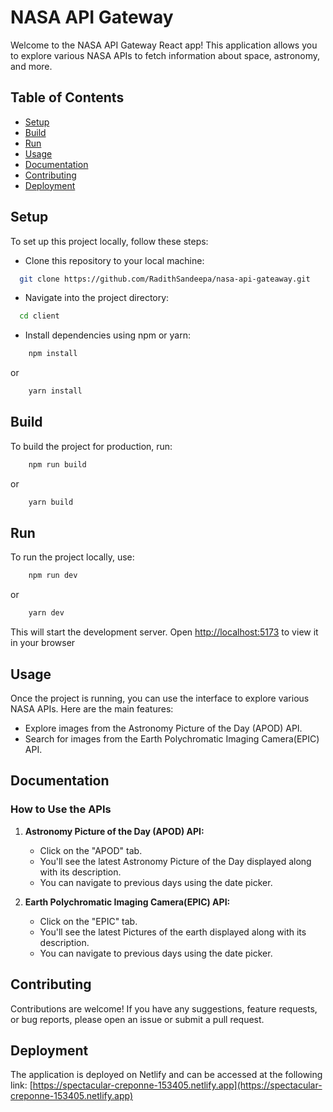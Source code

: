 
# NASA API Gateway
Welcome to the NASA API Gateway React app! This application allows you to explore various NASA APIs to fetch information about space, astronomy, and more.


## Table of Contents

- [Setup](#setup)
- [Build](#build)
- [Run](#run)
- [Usage](#usage)
- [Documentation](#documentation)
- [Contributing](#contributing)
- [Deployment](#deployment)

<a id="setup"></a> 
## Setup

To set up this project locally, follow these steps:

-  Clone this repository to your local machine:

```bash
  git clone https://github.com/RadithSandeepa/nasa-api-gateaway.git
```

-  Navigate into the project directory:
```bash
  cd client
```

- Install dependencies using npm or yarn:

```bash
    npm install
```
or
```bash
    yarn install
```

<a id="build"></a>
## Build 


To build the project for production, run:

```bash
    npm run build
```
or
```bash
    yarn build
```

<a id="run"></a>
## Run 


To run the project locally, use:

```bash
    npm run dev
```
or
```bash
    yarn dev
```
This will start the development server. Open [http://localhost:5173](http://localhost:5173) to view it in your browser

<a id="usage"></a>
## Usage  


Once the project is running, you can use the interface to explore various NASA APIs. Here are the main features:
- Explore images from the Astronomy Picture of the Day (APOD) API.
- Search for images from the Earth Polychromatic Imaging Camera(EPIC) API.


<a name="documentation"></a>
## Documentation 

### How to Use the APIs
1. **Astronomy Picture of the Day (APOD) API:**
   - Click on the "APOD" tab.
   - You'll see the latest Astronomy Picture of the Day displayed along with its description.
   - You can navigate to previous days using the date picker.

2. **Earth Polychromatic Imaging Camera(EPIC) API:**
   - Click on the "EPIC" tab.
   - You'll see the latest Pictures of the earth displayed along with its description.
   - You can navigate to previous days using the date picker.

<a name="contributing"></a>
 ## Contributing 
Contributions are welcome! If you have any suggestions, feature requests, or bug reports, please open an issue or submit a pull request.

<a name="deployment"></a>
## Deployment 
The application is deployed on Netlify and can be accessed at the following link:
[https://spectacular-creponne-153405.netlify.app](https://spectacular-creponne-153405.netlify.app)
